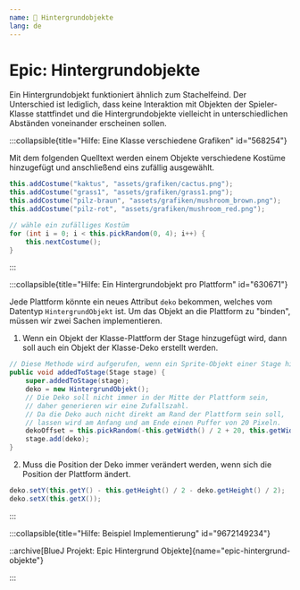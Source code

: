 ```yaml
---
name: 🥈 Hintergrundobjekte
lang: de
---
```


# Epic: Hintergrundobjekte

Ein Hintergrundobjekt funktioniert ähnlich zum Stachelfeind. Der Unterschied ist lediglich, dass keine Interaktion mit Objekten der Spieler-Klasse stattfindet und die Hintergrundobjekte vielleicht in unterschiedlichen Abständen voneinander erscheinen sollen.

:::collapsible{title="Hilfe: Eine Klasse verschiedene Grafiken" id="568254"}

Mit dem folgenden Quelltext werden einem Objekte verschiedene Kostüme hinzugefügt und anschließend eins zufällig ausgewählt.

```java
this.addCostume("kaktus", "assets/grafiken/cactus.png");
this.addCostume("grass1", "assets/grafiken/grass1.png");
this.addCostume("pilz-braun", "assets/grafiken/mushroom_brown.png");
this.addCostume("pilz-rot", "assets/grafiken/mushroom_red.png");

// wähle ein zufälliges Kostüm
for (int i = 0; i < this.pickRandom(0, 4); i++) {
    this.nextCostume();
}
```

:::


:::collapsible{title="Hilfe: Ein Hintergrundobjekt pro Plattform" id="630671"}

Jede Plattform könnte ein neues Attribut `deko` bekommen, welches vom Datentyp `HintergrundObjekt` ist. Um das Objekt an die Plattform zu "binden", müssen wir zwei Sachen implementieren.

1. Wenn ein Objekt der Klasse-Plattform der Stage hinzugefügt wird, dann soll auch ein Objekt der Klasse-Deko erstellt werden.

```java
// Diese Methode wird aufgerufen, wenn ein Sprite-Objekt einer Stage hinzugefügt wird.
public void addedToStage(Stage stage) {
    super.addedToStage(stage);
    deko = new HintergrundObjekt();
    // Die Deko soll nicht immer in der Mitte der Plattform sein,
    // daher generieren wir eine Zufallszahl.
    // Da die Deko auch nicht direkt am Rand der Plattform sein soll,
    // lassen wird am Anfang und am Ende einen Puffer von 20 Pixeln.
    dekoOffset = this.pickRandom(-this.getWidth() / 2 + 20, this.getWidth() / 2 - 20);
    stage.add(deko);
}
```

2. Muss die Position der Deko immer verändert werden, wenn sich die Position der Plattform ändert.

```java
deko.setY(this.getY() - this.getHeight() / 2 - deko.getHeight() / 2);
deko.setX(this.getX());
```

:::

:::collapsible{title="Hilfe: Beispiel Implementierung" id="9672149234"}

::archive[BlueJ Projekt: Epic Hintergrund Objekte]{name="epic-hintergrund-objekte"}

:::

